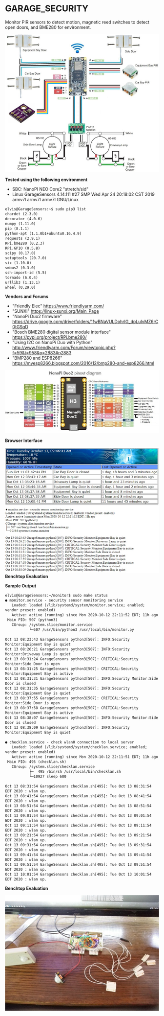# GARAGE_SECURITY
Monitor PIR sensors to detect motion, magnetic reed switches to detect open doors, and BME280 for environment.

![Deployment on NanoPI NEO Duo2](https://github.com/newfoundlandplucky/GARAGE_SECURITY/blob/master/documentation/Deployment.jpg?raw=true)

**Tested using the following environment**
* SBC: NanoPI NEO Core2 "stretch/sid"
* Linux GarageSensors 4.14.111 #27 SMP Wed Apr 24 20:18:02 CST 2019 armv7l armv7l armv7l GNU/Linux

```
elvis@GarageSensors:~$ sudo pip3 list
chardet (2.3.0)
decorator (4.0.6)
numpy (1.11.0)
pip (8.1.1)
python-apt (1.1.0b1+ubuntu0.16.4.9)
requests (2.9.1)
RPi.bme280 (0.2.3)
RPi.GPIO (0.5.8)
scipy (0.17.0)
setuptools (20.7.0)
six (1.10.0)
smbus2 (0.3.0)
ssh-import-id (5.5)
tornado (6.0.4)
urllib3 (1.13.1)
wheel (0.29.0)
```

**Vendors and Forums**
* "Friendly Elec" https://www.friendlyarm.com/
* "SUNXI" https://linux-sunxi.org/Main_Page
* "NanoPi Duo2 firmware" https://drive.google.com/drive/folders/1fwBNaVULDohrIG_dpLuIvMZ6rC0tGSqD
* "Bosch BME280 digital sensor module interface" https://pypi.org/project/RPi.bme280/
* "Using I2C on NanoPi Duo with Python" http://www.friendlyarm.com/Forum/viewtopic.php?f=59&t=958&p=2883#p2883
* "BMP280 and ESP8266" https://myesp8266.blogspot.com/2016/12/bmp280-and-esp8266.html

![NanoPi NEO Core2 Pinout](https://github.com/newfoundlandplucky/GARAGE_SECURITY/blob/master/documentation/NanoPi_Duo2.jpg?raw=true)

**Browser Interface**

![Web Interface](https://github.com/newfoundlandplucky/GARAGE_SECURITY/blob/master/documentation/WebInterface.jpg?raw=true)
**Benchtop Evaluation**

**Sample Output**

```
elvis@GarageSensors:~/monitor$ sudo make status
● monitor.service - security sensor monitoring service
   Loaded: loaded (/lib/systemd/system/monitor.service; enabled; vendor preset: enabled)
   Active: active (running) since Mon 2020-10-12 22:11:52 EDT; 11h ago
 Main PID: 507 (python3)
   CGroup: /system.slice/monitor.service
           └─507 /usr/bin/python3 /usr/local/bin/monitor.py

Oct 13 08:23:43 GarageSensors python3[507]: INFO:Security Monitor:Equipment Bay is quiet
Oct 13 08:26:21 GarageSensors python3[507]: INFO:Security Monitor:Driveway Lamp is quiet
Oct 13 08:31:24 GarageSensors python3[507]: CRITICAL:Security Monitor:Side Door is open
Oct 13 08:31:25 GarageSensors python3[507]: CRITICAL:Security Monitor:Equipment Bay is active
Oct 13 08:31:31 GarageSensors python3[507]: INFO:Security Monitor:Side Door is closed
Oct 13 08:31:35 GarageSensors python3[507]: INFO:Security Monitor:Equipment Bay is quiet
Oct 13 08:37:55 GarageSensors python3[507]: CRITICAL:Security Monitor:Side Door is open
Oct 13 08:37:58 GarageSensors python3[507]: CRITICAL:Security Monitor:Equipment Bay is active
Oct 13 08:38:07 GarageSensors python3[507]: INFO:Security Monitor:Side Door is closed
Oct 13 08:38:09 GarageSensors python3[507]: INFO:Security Monitor:Equipment Bay is quiet

● checklan.service - check wlan0 connection to local server
   Loaded: loaded (/lib/systemd/system/checklan.service; enabled; vendor preset: enabled)
   Active: active (running) since Mon 2020-10-12 22:11:51 EDT; 11h ago
 Main PID: 495 (checklan.sh)
   CGroup: /system.slice/checklan.service
           ├─  495 /bin/sh /usr/local/bin/checklan.sh
           └─10927 sleep 600

Oct 13 08:31:54 GarageSensors checklan.sh[495]: Tue Oct 13 08:31:54 EDT 2020 : wlan up.
Oct 13 08:41:54 GarageSensors checklan.sh[495]: Tue Oct 13 08:41:54 EDT 2020 : wlan up.
Oct 13 08:51:54 GarageSensors checklan.sh[495]: Tue Oct 13 08:51:54 EDT 2020 : wlan up.
Oct 13 09:01:54 GarageSensors checklan.sh[495]: Tue Oct 13 09:01:54 EDT 2020 : wlan up.
Oct 13 09:11:54 GarageSensors checklan.sh[495]: Tue Oct 13 09:11:54 EDT 2020 : wlan up.
Oct 13 09:21:54 GarageSensors checklan.sh[495]: Tue Oct 13 09:21:54 EDT 2020 : wlan up.
Oct 13 09:31:54 GarageSensors checklan.sh[495]: Tue Oct 13 09:31:54 EDT 2020 : wlan up.
Oct 13 09:41:54 GarageSensors checklan.sh[495]: Tue Oct 13 09:41:54 EDT 2020 : wlan up.
Oct 13 09:51:54 GarageSensors checklan.sh[495]: Tue Oct 13 09:51:54 EDT 2020 : wlan up.
Oct 13 10:01:54 GarageSensors checklan.sh[495]: Tue Oct 13 10:01:54 EDT 2020 : wlan up.
```

**Benchtop Evaluation**

![Benchtop Evaluation](https://github.com/newfoundlandplucky/GARAGE_SECURITY/blob/master/documentation/BenchTest.JPG?raw=true)
